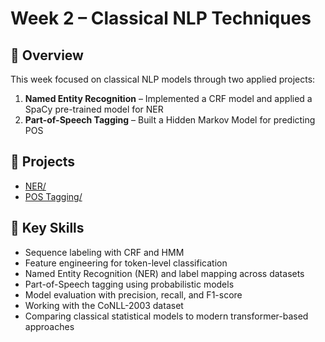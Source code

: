 # Week 2 – Classical NLP Techniques

## 📌 Overview
This week focused on classical NLP models through two applied projects:  
1. **Named Entity Recognition** – Implemented a CRF model and applied a SpaCy pre-trained model for NER
2. **Part-of-Speech Tagging** – Built a Hidden Markov Model for predicting POS

## 📂 Projects
- [NER/](./ner)  
- [POS Tagging/](./pos_tagging)  

## 🧠 Key Skills
- Sequence labeling with CRF and HMM  
- Feature engineering for token-level classification  
- Named Entity Recognition (NER) and label mapping across datasets  
- Part-of-Speech tagging using probabilistic models  
- Model evaluation with precision, recall, and F1-score  
- Working with the CoNLL-2003 dataset  
- Comparing classical statistical models to modern transformer-based approaches  

